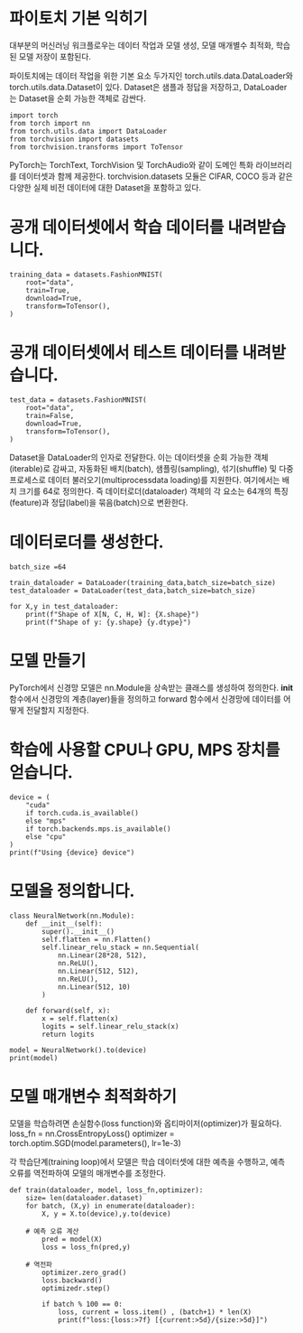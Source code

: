 # 파이토치 기본 익히기
대부분의 머신러닝 워크플로우는 데이터 작업과 모델 생성, 모델 매개별수 최적화, 학습된 모델 저장이 포함된다.

파이토치에는 데이터 작업을 위한 기본 요소 두가지인 torch.utils.data.DataLoader와 torch.utils.data.Dataset이 있다.
Dataset은 샘플과 정답을 저장하고, DataLoader는 Dataset을 순회 가능한 객체로 감싼다.

    import torch
    from torch import nn
    from torch.utils.data import DataLoader
    from torchvision import datasets
    from torchvision.transforms import ToTensor

PyTorch는 TorchText, TorchVision 및 TorchAudio와 같이 도메인 특화 라이브러리를 데이터셋과 함께 제공한다.
torchvision.datasets 모듈은 CIFAR, COCO 등과 같은 다양한 실제 비전 데이터에 대한 Dataset을 포함하고 있다.

# 공개 데이터셋에서 학습 데이터를 내려받습니다.
    training_data = datasets.FashionMNIST(
        root="data",
        train=True,
        download=True,
        transform=ToTensor(),
    )

# 공개 데이터셋에서 테스트 데이터를 내려받습니다.
    test_data = datasets.FashionMNIST(
        root="data",
        train=False,
        download=True,
        transform=ToTensor(),
    )

Dataset을 DataLoader의 인자로 전달한다. 이는 데이터셋을 순회 가능한 객체(iterable)로 감싸고, 자동화된 배치(batch), 샘플링(sampling), 섞기(shuffle) 및 다중 프로세스로 데이터 불러오기(multiprocessdata loading)를 지원한다.
여기에서는 배치 크기를 64로 정의한다. 즉 데이터로더(dataloader) 객체의  각 요소는 64개의 특징(feature)과 정답(label)을 묶음(batch)으로 변환한다.

# 데이터로더를 생성한다.

    batch_size =64

    train_dataloader = DataLoader(training_data,batch_size=batch_size)
    test_dataloader = DataLoader(test_data,batch_size=batch_size)

    for X,y in test_dataloader:
        print(f"Shape of X[N, C, H, W]: {X.shape}")
        print(f"Shape of y: {y.shape} {y.dtype}")

# 모델 만들기
PyTorch에서 신경망 모델은 nn.Module을 상속받는 클래스를 생성하여 정의한다. __init__ 함수에서 신경망의 계층(layer)들을 정의하고 forward 함수에서 신경망에 데이터를 어떻게 전달할지 지정한다.
# 학습에 사용할 CPU나 GPU, MPS 장치를 얻습니다.
    device = (
        "cuda"
        if torch.cuda.is_available()
        else "mps"
        if torch.backends.mps.is_available()
        else "cpu"
    )
    print(f"Using {device} device")

# 모델을 정의합니다.
    class NeuralNetwork(nn.Module):
        def __init__(self):
            super().__init__()
            self.flatten = nn.Flatten()
            self.linear_relu_stack = nn.Sequential(
                nn.Linear(28*28, 512),
                nn.ReLU(),
                nn.Linear(512, 512),
                nn.ReLU(),
                nn.Linear(512, 10)
            )

        def forward(self, x):
            x = self.flatten(x)
            logits = self.linear_relu_stack(x)
            return logits

    model = NeuralNetwork().to(device)
    print(model)

# 모델 매개변수 최적화하기
모델을 학습하려면 손실함수(loss function)와 옵티마이저(optimizer)가 필요하다.
    loss_fn = nn.CrossEntropyLoss()
    optimizer = torch.optim.SGD(model.parameters(), lr=1e-3)

각 학습단계(training loop)에서 모델은 학습 데이터셋에 대한 예측을 수행하고, 예측 오류를 역전파하여 모델의 매개변수를 조정한다.

    def train(dataloader, model, loss_fn,optimizer):
        size= len(dataloader.dataset)
        for batch, (X,y) in enumerate(dataloader):
            X, y = X.to(device),y.to(device)
        
        # 예측 오류 계산
            pred = model(X)
            loss = loss_fn(pred,y)
        
        # 역전파
            optimizer.zero_grad()
            loss.backward()
            optimizedr.step()
        
            if batch % 100 == 0:
                loss, current = loss.item() , (batch+1) * len(X)
                print(f"loss:{loss:>7f} [{current:>5d}/{size:>5d}]")


